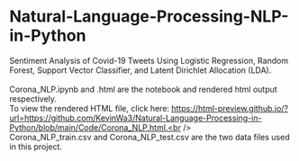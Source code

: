 # Natural-Language-Processing-NLP-in-Python
Sentiment Analysis of Covid-19 Tweets Using Logistic Regression, Random Forest, Support Vector Classifier, and Latent Dirichlet Allocation (LDA).<br /><br />
Corona_NLP.ipynb and .html are the notebook and rendered html output respectively. <br />
To view the rendered HTML file, click here: https://html-preview.github.io/?url=https://github.com/KevinWa3/Natural-Language-Processing-in-Python/blob/main/Code/Corona_NLP.html.<br /><br />
Corona_NLP_train.csv and Corona_NLP_test.csv are the two data files used in this project. <br />
